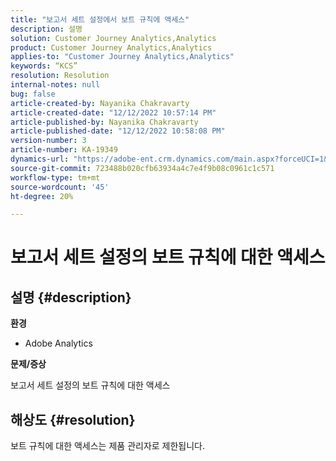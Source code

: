 ```yaml
---
title: "보고서 세트 설정에서 보트 규칙에 액세스"
description: 설명
solution: Customer Journey Analytics,Analytics
product: Customer Journey Analytics,Analytics
applies-to: "Customer Journey Analytics,Analytics"
keywords: “KCS”
resolution: Resolution
internal-notes: null
bug: false
article-created-by: Nayanika Chakravarty
article-created-date: "12/12/2022 10:57:14 PM"
article-published-by: Nayanika Chakravarty
article-published-date: "12/12/2022 10:58:08 PM"
version-number: 3
article-number: KA-19349
dynamics-url: "https://adobe-ent.crm.dynamics.com/main.aspx?forceUCI=1&pagetype=entityrecord&etn=knowledgearticle&id=97b4f74e-707a-ed11-81ac-6045bd006b25"
source-git-commit: 723488b020cfb63934a4c7e4f9b08c0961c1c571
workflow-type: tm+mt
source-wordcount: '45'
ht-degree: 20%

---
```


# 보고서 세트 설정의 보트 규칙에 대한 액세스

## 설명 {#description}


<b>환경</b>

- Adobe Analytics

<b>문제/증상</b>

보고서 세트 설정의 보트 규칙에 대한 액세스


## 해상도 {#resolution}


보트 규칙에 대한 액세스는 제품 관리자로 제한됩니다.
